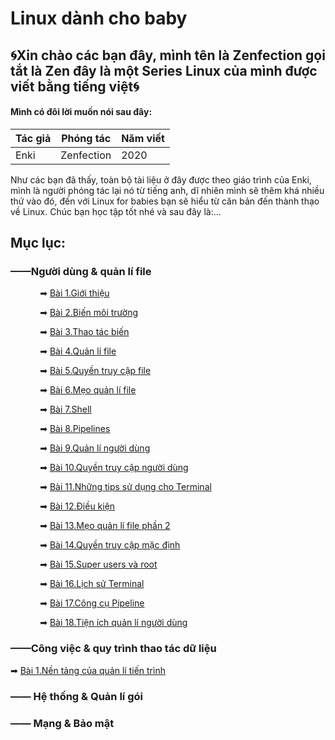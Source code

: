# Linux dành cho baby

## 🌀Xin chào các bạn đây, mình tên là Zenfection gọi tắt là Zen đây là một Series Linux của mình được viết bằng tiếng việt🌀

#### Mình có đôi lời muốn nói sau đây:

| Tác giả | Phóng tác  | Năm viết |
| ------- | ---------- | -------- |
| Enki    | Zenfection | 2020     |

Như các bạn đã thấy, toàn bộ tài liệu ở đây được theo giáo trình của Enki, mình là người phóng tác lại nó từ tiếng anh, dĩ nhiên mình sẽ thêm khá nhiều thứ vào đó, đến với Linux for babies bạn sẽ hiểu từ căn bản đến thành thạo về Linux. Chúc bạn học tập tốt nhé và sau đây là:...

## Mục lục:

### ——Người dùng & quản lí file

            ➡  [Bài 1.Giới thiệu](https://github.com/Zenfection/Linux-for-babies/blob/master/USER%20%26%20FILE%20MANAGEMENT/1.Introduction.md)

            ➡  [Bài 2.Biến môi trường](https://github.com/Zenfection/Linux-for-babies/blob/master/USER%20%26%20FILE%20MANAGEMENT/2.Environment%20Variables.md)

            ➡  [Bài 3.Thao tác biến](https://github.com/Zenfection/Linux-for-babies/blob/master/USER%20%26%20FILE%20MANAGEMENT/3.Manipulating%20Variables.md)

            ➡  [Bài 4.Quản lí file](https://github.com/Zenfection/Linux-for-babies/blob/master/USER%20%26%20FILE%20MANAGEMENT/4.File%20Management.md)

            ➡  [Bài 5.Quyền truy cập file](https://github.com/Zenfection/Linux-for-babies/blob/master/USER%20%26%20FILE%20MANAGEMENT/5.File%20Permissions.md)

            ➡  [Bài 6.Mẹo quản lí file](https://github.com/Zenfection/Linux-for-babies/blob/master/USER%20%26%20FILE%20MANAGEMENT/6.File%20Management%20Tips.md)

            ➡  [Bài 7.Shell](https://github.com/Zenfection/Linux-for-babies/blob/master/USER%20%26%20FILE%20MANAGEMENT/7.Shell.md)

            ➡  [Bài 8.Pipelines](https://github.com/Zenfection/Linux-for-babies/blob/master/USER%20%26%20FILE%20MANAGEMENT/8.Pipelines.md)

            ➡  [Bài 9.Quản lí người dùng](https://github.com/Zenfection/Linux-for-babies/blob/master/USER%20%26%20FILE%20MANAGEMENT/9.User%20Management.md)

            ➡  [Bài 10.Quyền truy cập người dùng](https://github.com/Zenfection/Linux-for-babies/blob/master/USER%20%26%20FILE%20MANAGEMENT/10.User%20Permissions.md)

            ➡  [Bài 11.Những tips sử dụng cho Terminal](https://github.com/Zenfection/Linux-for-babies/blob/master/USER%20%26%20FILE%20MANAGEMENT/11.Terminal%20Power%20User%20Tips.md)

            ➡  [Bài 12.Điều kiện](https://github.com/Zenfection/Linux-for-babies/blob/master/USER%20%26%20FILE%20MANAGEMENT/12.Coditions.md)

            ➡  [Bài 13.Mẹo quản lí file phần 2](https://github.com/Zenfection/Linux-for-babies/blob/master/USER%20%26%20FILE%20MANAGEMENT/13.File%20Management%20tips%202.md)

            ➡  [Bài 14.Quyền truy cập mặc định](https://github.com/Zenfection/Linux-for-babies/blob/master/USER%20%26%20FILE%20MANAGEMENT/14.Default%20Permissions.md)

            ➡  [Bài 15.Super users và root](https://github.com/Zenfection/Linux-for-babies/blob/master/USER%20%26%20FILE%20MANAGEMENT/15.Super%20users%20%26%20Root.md)

            ➡  [Bài 16.Lịch sử Terminal](https://github.com/Zenfection/Linux-for-babies/blob/master/USER%20%26%20FILE%20MANAGEMENT/16.Terminal%20history.md)

            ➡  [Bài 17.Công cụ Pipeline](https://github.com/Zenfection/Linux-for-babies/blob/master/USER%20%26%20FILE%20MANAGEMENT/17.Pipeline%20tools.md)

            ➡  [Bài 18.Tiện ích quản lí người dùng](https://github.com/Zenfection/Linux-for-babies/blob/master/USER%20%26%20FILE%20MANAGEMENT/18.user%20management%20utilities.md)

### ——Công việc & quy trình thao tác dữ liệu

➡  [Bài 1.Nền tảng của quản lí tiến trình](https://github.com/Zenfection/Linux-for-babies/blob/master/Jobs%20%26%20Processes%2C%20Data%20Manipulation/1.Basics%20of%20process%20management.md)

### —— Hệ thống & Quản lí gói

### —— Mạng & Bảo mật
